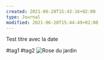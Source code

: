 ```yaml
---
created: 2021-06-20T15:43:16+02:00
type: Journal
modified: 2021-06-20T15:44:49+02:00
---
```


Test titre avec la date

#tag1 #tag2
![Rose du jardin](./image_picker7829436715395539654.jpg)
